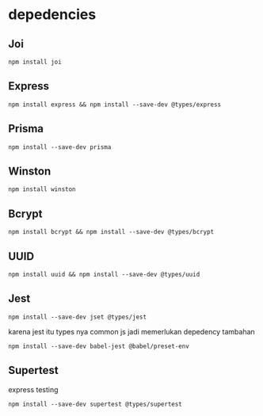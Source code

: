 # depedencies

## Joi
```
npm install joi
```

## Express
```
npm install express && npm install --save-dev @types/express
```

## Prisma
```
npm install --save-dev prisma
```

## Winston
```
npm install winston
```

## Bcrypt
```
npm install bcrypt && npm install --save-dev @types/bcrypt
```

## UUID
```
npm install uuid && npm install --save-dev @types/uuid
```

## Jest
```
npm install --save-dev jset @types/jest
```

karena jest itu types nya common js jadi memerlukan depedency tambahan

```
npm install --save-dev babel-jest @babel/preset-env
```

## Supertest

express testing
```
npm install --save-dev supertest @types/supertest
```